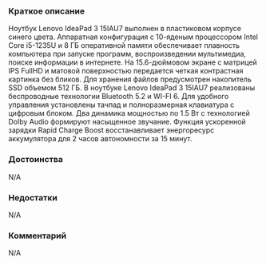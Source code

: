 ### **Краткое описание**
Ноутбук Lenovo IdeaPad 3 15IAU7 выполнен в пластиковом корпусе синего цвета. Аппаратная конфигурация с 10-яденым процессором Intel Core i5-1235U и 8 ГБ оперативной памяти обеспечивает плавность компьютера при запуске программ, воспроизведении мультимедиа, поиске информации в интернете. На 15.6-дюймовом экране с матрицей IPS FullHD и матовой поверхностью передается четкая контрастная картинка без бликов.  Для хранения файлов предусмотрен накопитель SSD объемом 512 ГБ. В ноутбуке Lenovo IdeaPad 3 15IAU7 реализованы беспроводные технологии Bluetooth 5.2 и WI-FI 6. Для удобного управления установлены тачпад и полноразмерная клавиатура с цифровым блоком. Два динамика мощностью по 1.5 Вт с технологией Dolby Audio формируют насыщенное звучание. Функция ускоренной зарядки Rapid Charge Boost восстанавливает энергоресурс аккумулятора для 2 часов автономности за 15 минут.

### **Достоинства**
N/A

### **Недостатки**
N/A

### **Комментарий**
N/A
